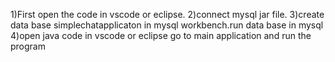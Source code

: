 1)First open the code in vscode or eclipse.
2)connect mysql jar file.
3)create data base simplechatapplicaton in mysql workbench.run data base in mysql
4)open java code in vscode or eclipse go to main application and run the program
